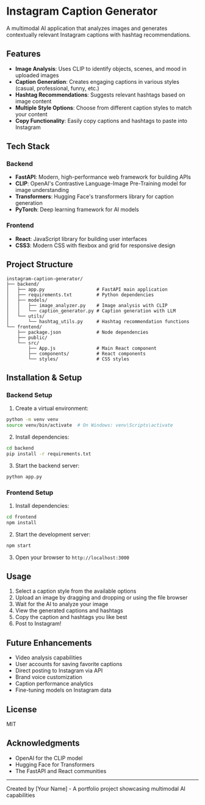 # Instagram Caption Generator

A multimodal AI application that analyzes images and generates contextually relevant Instagram captions with hashtag recommendations.

## Features

- **Image Analysis**: Uses CLIP to identify objects, scenes, and mood in uploaded images
- **Caption Generation**: Creates engaging captions in various styles (casual, professional, funny, etc.)
- **Hashtag Recommendations**: Suggests relevant hashtags based on image content
- **Multiple Style Options**: Choose from different caption styles to match your content
- **Copy Functionality**: Easily copy captions and hashtags to paste into Instagram

## Tech Stack

### Backend
- **FastAPI**: Modern, high-performance web framework for building APIs
- **CLIP**: OpenAI's Contrastive Language-Image Pre-Training model for image understanding
- **Transformers**: Hugging Face's transformers library for caption generation
- **PyTorch**: Deep learning framework for AI models

### Frontend
- **React**: JavaScript library for building user interfaces
- **CSS3**: Modern CSS with flexbox and grid for responsive design

## Project Structure

```
instagram-caption-generator/
├── backend/
│   ├── app.py                   # FastAPI main application
│   ├── requirements.txt         # Python dependencies
│   ├── models/
│   │   ├── image_analyzer.py    # Image analysis with CLIP
│   │   └── caption_generator.py # Caption generation with LLM
│   └── utils/
│       └── hashtag_utils.py     # Hashtag recommendation functions
└── frontend/
    ├── package.json             # Node dependencies
    ├── public/
    └── src/
        ├── App.js               # Main React component
        ├── components/          # React components
        └── styles/              # CSS styles
```

## Installation & Setup

### Backend Setup

1. Create a virtual environment:
```bash
python -m venv venv
source venv/bin/activate  # On Windows: venv\Scripts\activate
```

2. Install dependencies:
```bash
cd backend
pip install -r requirements.txt
```

3. Start the backend server:
```bash
python app.py
```

### Frontend Setup

1. Install dependencies:
```bash
cd frontend
npm install
```

2. Start the development server:
```bash
npm start
```

3. Open your browser to `http://localhost:3000`

## Usage

1. Select a caption style from the available options
2. Upload an image by dragging and dropping or using the file browser
3. Wait for the AI to analyze your image
4. View the generated captions and hashtags
5. Copy the caption and hashtags you like best
6. Post to Instagram!

## Future Enhancements

- Video analysis capabilities
- User accounts for saving favorite captions
- Direct posting to Instagram via API
- Brand voice customization
- Caption performance analytics
- Fine-tuning models on Instagram data

## License

MIT

## Acknowledgments

- OpenAI for the CLIP model
- Hugging Face for Transformers
- The FastAPI and React communities

---

Created by [Your Name] - A portfolio project showcasing multimodal AI capabilities
